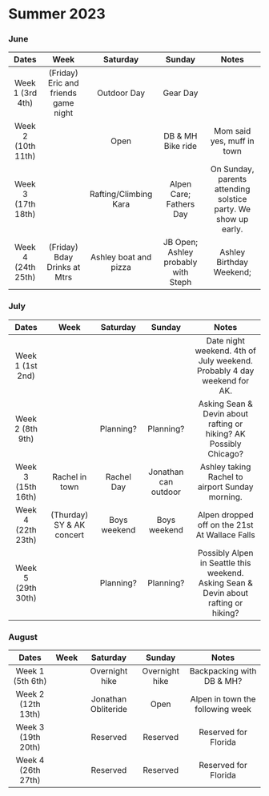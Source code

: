 # Summer 2023

### June
Dates | Week | Saturday | Sunday| Notes
:--:| :--:| :--:| :--:| :--:| 
Week 1 (3rd 4th) | (Friday) Eric and friends game night| Outdoor Day | Gear Day | 
Week 2 (10th 11th) | | Open | DB & MH Bike ride | Mom said yes, muff in town
Week 3 (17th 18th) | | Rafting/Climbing Kara | Alpen Care; Fathers Day | On Sunday, parents attending solstice party.  We show up early.
Week 4 (24th 25th) | (Friday) Bday Drinks at Mtrs | Ashley boat and pizza | JB Open; Ashley probably with Steph | Ashley Birthday Weekend; |

### July
Dates | Week | Saturday | Sunday| Notes
:--:| :--:| :--:| :--:| :--:| 
Week 1 (1st 2nd) | | | | Date night weekend. 4th of July weekend. Probably 4 day weekend for AK.
Week 2 (8th 9th) | | Planning? | Planning?  | Asking Sean & Devin about rafting or hiking? AK Possibly Chicago?
Week 3 (15th 16th) | Rachel in town | Rachel Day | Jonathan can outdoor | Ashley taking Rachel to airport Sunday morning.
Week 4 (22th 23th) | (Thurday) SY & AK concert  | Boys weekend  | Boys weekend  | Alpen dropped off on the 21st At Wallace Falls
Week 5 (29th 30th) | | Planning? | Planning? | Possibly Alpen in Seattle this weekend. Asking Sean & Devin about rafting or hiking?


### August
Dates | Week | Saturday | Sunday| Notes
:--:| :--:| :--:| :--:| :--:| 
Week 1 (5th 6th) | | Overnight hike | Overnight hike  | Backpacking with DB & MH?
Week 2 (12th 13th) | | Jonathan Obliteride | Open| Alpen in town the following week| 
Week 3 (19th 20th) | | Reserved | Reserved  |Reserved for Florida
Week 4 (26th 27th) | | Reserved | Reserved  | Reserved for Florida